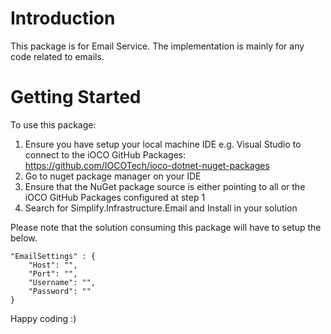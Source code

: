 # Introduction 
This package is for Email Service. The implementation is mainly for any code related to emails.

# Getting Started
To use this package:
1. Ensure you have setup your local machine IDE e.g. Visual Studio to connect to the iOCO GitHub Packages: https://github.com/IOCOTech/ioco-dotnet-nuget-packages
2. Go to nuget package manager on your IDE
3. Ensure that the NuGet package source is either pointing to all or the iOCO GitHub Packages configured at step 1
4. Search for Simplify.Infrastructure.Email and Install in your solution

Please note that the solution consuming this package will have to setup the below. 

```
"EmailSettings" : {
	"Host": "",
	"Port": "",
	"Username": "",
	"Password": ""
}
```

Happy coding :)
